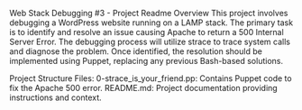 Web Stack Debugging #3 - Project Readme
Overview
This project involves debugging a WordPress website running on a LAMP stack. The primary task is to identify and resolve an issue causing Apache to return a 500 Internal Server Error. The debugging process will utilize strace to trace system calls and diagnose the problem. Once identified, the resolution should be implemented using Puppet, replacing any previous Bash-based solutions.

Project Structure
Files:
0-strace_is_your_friend.pp: Contains Puppet code to fix the Apache 500 error.
README.md: Project documentation providing instructions and context.

